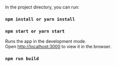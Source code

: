 In the project directory, you can run:

### `npm install or yarn install`

### `npm start or yarn start`

Runs the app in the development mode.<br>
Open [http://localhost:3000](http://localhost:3000) to view it in the browser.

### `npm run build`


